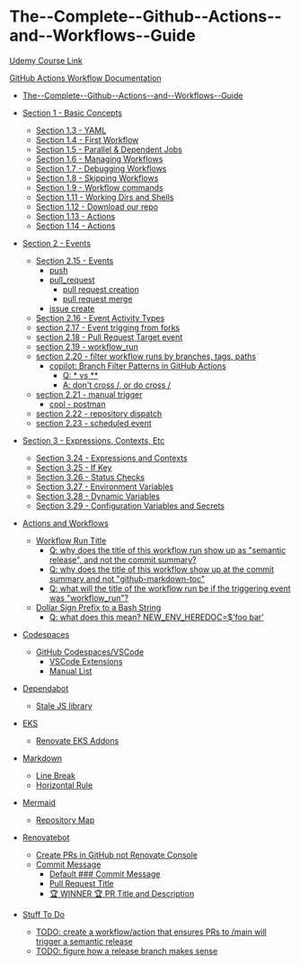 # The--Complete--Github--Actions--and--Workflows--Guide

[Udemy Course Link](https://www.udemy.com/share/102DqF3@2HGIM2z2VoQAKmZTdGdGTqxk019uYQvvPTloZt5Ss8noJMBI7eT51ozLMdESC0TC/)

[GitHub Actions Workflow Documentation](https://docs.github.com/en/actions/writing-workflows)

<!-- markdownlint-disable MD007 -->
<!--ts-->

* [The--Complete--Github--Actions--and--Workflows--Guide](README.md#the--complete--github--actions--and--workflows--guide)

* [Section 1 - Basic Concepts](section_01/README.md#section-1---basic-concepts)
   * [Section 1.3 - YAML](section_01/README.md#section-13---yaml)
   * [Section 1.4 - First Workflow](section_01/README.md#section-14---first-workflow)
   * [Section 1.5 - Parallel &amp; Dependent Jobs](section_01/README.md#section-15---parallel--dependent-jobs)
   * [Section 1.6 - Managing Workflows](section_01/README.md#section-16---managing-workflows)
   * [Section 1.7 - Debugging Workflows](section_01/README.md#section-17---debugging-workflows)
   * [Section 1.8 - Skipping Workflows](section_01/README.md#section-18---skipping-workflows)
   * [Section 1.9 - Workflow commands](section_01/README.md#section-19---workflow-commands)
   * [Section 1.11 - Working Dirs and Shells](section_01/README.md#section-111---working-dirs-and-shells)
   * [Section 1.12 - Download our repo](section_01/README.md#section-112---download-our-repo)
   * [Section 1.13 - Actions](section_01/README.md#section-113---actions)
   * [Section 1.14 - Actions](section_01/README.md#section-114---actions)

* [Section 2 - Events](section_02/README.md#section-2---events)
   * [Section 2.15 - Events](section_02/README.md#section-215---events)
      * [push](section_02/README.md#push)
      * [pull_request](section_02/README.md#pull_request)
         * [pull request creation](section_02/README.md#pull-request-creation)
         * [pull request merge](section_02/README.md#pull-request-merge)
      * [issue create](section_02/README.md#issue-create)
   * [Section 2.16 - Event Activity Types](section_02/README.md#section-216---event-activity-types)
   * [section 2.17 - Event trigging from forks](section_02/README.md#section-217---event-trigging-from-forks)
   * [section 2.18 - Pull Request Target event](section_02/README.md#section-218---pull-request-target-event)
   * [section 2.19 - workflow_run](section_02/README.md#section-219---workflow_run)
   * [section 2.20 - filter workflow runs by branches, tags, paths](section_02/README.md#section-220---filter-workflow-runs-by-branches-tags-paths)
      * [copilot: Branch Filter Patterns in GitHub Actions](section_02/README.md#copilot-branch-filter-patterns-in-github-actions)
         * [Q: * vs **](section_02/README.md#q--vs-)
         * [A: don't cross /, or do cross /](section_02/README.md#a-dont-cross--or-do-cross-)
   * [section 2.21 - manual trigger](section_02/README.md#section-221---manual-trigger)
      * [cool - postman](section_02/README.md#cool---postman)
   * [section 2.22 - repository dispatch](section_02/README.md#section-222---repository-dispatch)
   * [section 2.23 - scheduled event](section_02/README.md#section-223---scheduled-event)

* [Section 3 - Expressions, Contexts, Etc](section_03/README.md#section-3---expressions-contexts-etc)
   * [Section 3.24 - Expressions and Contexts](section_03/README.md#section-324---expressions-and-contexts)
   * [Section 3.25 - If Key](section_03/README.md#section-325---if-key)
   * [Section 3.26 - Status Checks](section_03/README.md#section-326---status-checks)
   * [Section 3.27 - Environment Variables](section_03/README.md#section-327---environment-variables)
   * [Section 3.28 - Dynamic Variables](section_03/README.md#section-328---dynamic-variables)
   * [Section 3.29 - Configuration Variables and Secrets](section_03/README.md#section-329---configuration-variables-and-secrets)

* [Actions and Workflows](doc/actions-and-workflows/README.md#actions-and-workflows)
   * [Workflow Run Title](doc/actions-and-workflows/README.md#workflow-run-title)
      * [Q: why does the title of this workflow run show up as "semantic release", and not the commit summary?](doc/actions-and-workflows/README.md#q-why-does-the-title-of-this-workflow-run-show-up-as-semantic-release-and-not-the-commit-summary)
      * [Q: why does the title of this workflow show up at the commit summary and not "github-markdown-toc"](doc/actions-and-workflows/README.md#q-why-does-the-title-of-this-workflow-show-up-at-the-commit-summary-and-not-github-markdown-toc)
      * [Q: what will the title of the workflow run be if the triggering event was "workflow_run"?](doc/actions-and-workflows/README.md#q-what-will-the-title-of-the-workflow-run-be-if-the-triggering-event-was-workflow_run)
   * [Dollar Sign Prefix to a Bash String](doc/actions-and-workflows/README.md#dollar-sign-prefix-to-a-bash-string)
      * [Q: what does this mean? NEW_ENV_HEREDOC=$'foo
bar'](doc/actions-and-workflows/README.md#q-what-does-this-mean-new_env_heredocfoonbar)

* [Codespaces](doc/codespaces/README.md#codespaces)
   * [GitHub Codespaces/VSCode](doc/codespaces/README.md#github-codespacesvscode)
      * [VSCode Extensions](doc/codespaces/README.md#vscode-extensions)
      * [Manual List](doc/codespaces/README.md#manual-list)

* [Dependabot](doc/dependabot/README.md#dependabot)
   * [Stale JS library](doc/dependabot/README.md#stale-js-library)

* [EKS](doc/eks/README.md#eks)
   * [Renovate EKS Addons](doc/eks/README.md#renovate-eks-addons)

* [Markdown](doc/markdown/README.md#markdown)
   * [Line Break](doc/markdown/README.md#line-break)
   * [Horizontal Rule](doc/markdown/README.md#horizontal-rule)

* [Mermaid](doc/mermaid/README.md#mermaid)
   * [Repository Map](doc/mermaid/README.md#repository-map)

* [Renovatebot](doc/renovatebot/README.md#renovatebot)
   * [Create PRs in GitHub not Renovate Console](doc/renovatebot/README.md#create-prs-in-github-not-renovate-console)
   * [Commit Message](doc/renovatebot/README.md#commit-message)
      * [Default ### Commit Message](doc/renovatebot/README.md#default--commit-message)
      * [Pull Request Title](doc/renovatebot/README.md#pull-request-title)
      * [🏆 WINNER 🏆 PR Title and Description](doc/renovatebot/README.md#-winner--pr-title-and-description)

* [Stuff To Do](doc/todo/README.md#stuff-to-do)
   * [TODO: create a workflow/action that ensures PRs to /main will trigger a semantic release](doc/todo/README.md#todo-create-a-workflowaction-that-ensures-prs-to-main-will-trigger-a-semantic-release)
   * [TODO: figure how a release branch makes sense](doc/todo/README.md#todo-figure-how-a-release-branch-makes-sense)

<!-- Created by https://github.com/ekalinin/github-markdown-toc -->
<!--te-->

<!-- markdownlint-enable MD007 -->
